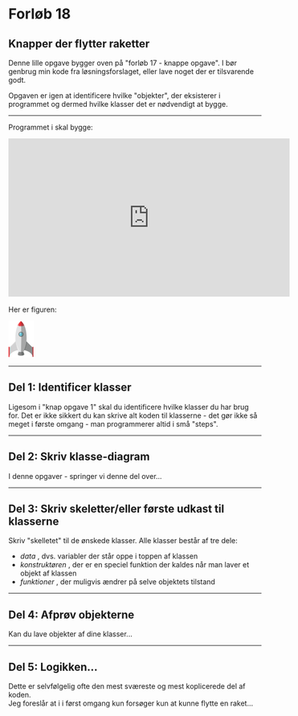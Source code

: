 # Forløb 18
## Knapper der flytter raketter

Denne lille opgave bygger oven på "forløb 17 - knappe opgave".
I bør genbrug min kode fra løsningsforslaget, eller lave noget der er tilsvarende godt.

Opgaven er igen at identificere hvilke "objekter", der eksisterer i programmet og dermed hvilke klasser det er
nødvendigt at bygge.

--------------------------------------------------------------------------------------------------------------------

Programmet i skal bygge:

<iframe width="560" height="315" src="https://www.youtube.com/embed/V2EQ_R5GN7Q" title="knapOpgave2 2022 12 19 09 32 13" frameborder="0" allow="accelerometer; autoplay; clipboard-write; encrypted-media; gyroscope; picture-in-picture" allowfullscreen></iframe>

Her er figuren:    

![rocket.png](rocket.png)

--------------------------------------------------------------------------------------------------------------------
## Del 1: Identificer klasser
Ligesom i "knap opgave 1" skal du identificere hvilke klasser du har brug for.
Det er ikke sikkert du kan skrive alt koden til klasserne - det gør ikke så meget i første omgang - man programmerer altid i små "steps".

--------------------------------------------------------------------------------------------------------------------

## Del 2: Skriv klasse-diagram
I denne opgaver - springer vi denne del over...     

--------------------------------------------------------------------------------------------------------------------

## Del 3: Skriv skeletter/eller første udkast til klasserne
Skriv "skelletet" til de ønskede klasser.
Alle klasser består af tre dele:
- *data* , dvs. variabler der står oppe i toppen af klassen
- *konstruktøren* , der er en speciel funktion der kaldes når man laver et objekt af klassen
- *funktioner* , der muligvis ændrer på selve objektets tilstand

--------------------------------------------------------------------------------------------------------------------

## Del 4: Afprøv objekterne
Kan du lave objekter af dine klasser...

--------------------------------------------------------------------------------------------------------------------

## Del 5: Logikken...

Dette er selvfølgelig ofte den mest sværeste og mest koplicerede del af koden.   
Jeg foreslår at i i først omgang kun forsøger kun at kunne flytte en raket...
